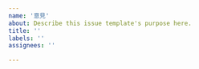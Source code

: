 ```yaml
---
name: '意見'
about: Describe this issue template's purpose here.
title: ''
labels: ''
assignees: ''

---
```



